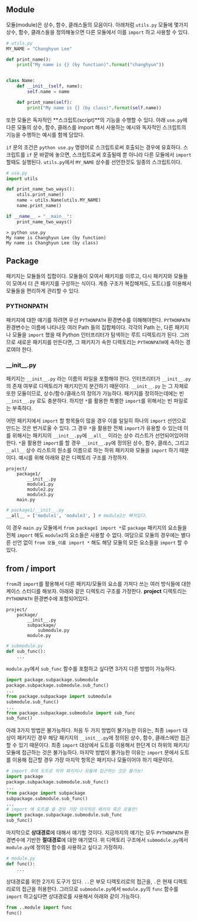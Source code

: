 ## Module
모듈(module)은 상수, 함수, 클래스들의 모음이다. 아래처럼 `utils.py` 모듈에 몇가지 상수, 함수, 클래스들을 정의해놓으면 다른 모듈에서 이를 `import` 하고 사용할 수 있다.
```python
# utils.py
MY_NAME = "Changhyun Lee"

def print_name():
	print("My name is {} (by function)".format("changhyun"))


class Name:
	def __init__(self, name):
		self.name = name

	def print_name(self):
		print("My name is {} (by class)".format(self.name))
```
또한 모듈은 독자적인 **스크립트(script)**의 기능을 수행할 수 있다. 아래 `use.py`에 다른 모듈의 상수, 함수, 클래스를 import 해서 사용하는 예시와 독자적인 스크립트의 기능을 수행하는 예시를 함께 담았다. 

`if` 문의 조건은 `python use.py` 명령어로 스크립트로써 호출되는 경우에 유효하다. 스크립트를 `if` 문 바깥에 놓으면, 스크립트로써 호출될때 뿐 아니라 다른 모듈에서 `import` 할때도 실행된다. `utils.py`에서 `MY_NAME` 상수를 선언한것도 일종의 스크립트이다.
```python
# use.py
import utils

def print_name_two_ways():
	utils.print_name()
	name = utils.Name(utils.MY_NAME)
	name.print_name()

if __name__ = "__main__":
	print_name_two_ways()
```
```
> python use.py
My name is Changhyun Lee (by function)
My name is Changhyun Lee (by class)
```
## Package
패키지는 모듈들의 집합이다. 모듈들이 모여서 패키지를 이루고, 다시 패키지와 모듈들이 모여서 더 큰 패키지를 구성하는 식이다. 계층 구조가 복잡해져도, 도트(.)를 이용해서 모듈들을 편리하게 관리할 수 있다. 
### PYTHONPATH
패키지에 대한 얘기를 하려면 우선 `PYTHONPATH` 환경변수를 이해해야한다. `PYTHONPATH` 환경변수는 이름에 나타나듯 여러 Path 들의 집합체이다. 각각의 Path 는, 다른 패키지나 모듈을 `import` 했을 때 Python 인터프리터가 탐색하는 루트 디렉토리가 된다. 그러므로 새로운 패키지를 만든다면, 그 패키지가 속한 디렉토리는 `PYTHONPATH`에 속하는 경로여야 한다.
### \_\_init\_\_.py
패키지는 `__init__.py` 라는 이름의 파일을 포함해야 한다. 인터프리터가 `__init__.py` 의 존재 여부로 디렉토리가 패키지인지 분간하기 때문이다. `__init__.py` 는 그 자체로 또한 모듈이므로, 상수/함수/클래스의 정의가 가능하다. 패키지를 정의하는데에는 빈 `__init__.py` 로도 충분하다. 하지만 `*`를 활용한 특별한 `import`를 위해서는 빈 파일로는 부족하다.

어떤 패키지에서 `import` 할 항목들이 많을 경우 이를 일일히 하나의 `import` 선언으로 만드는 것은 번거로울 수 있다. 그 경우 `*`을 활용한 전체 `import`가 유용할 수 있는데 이를 위해서는 패키지의 `__init__.py`에 `__all__` 이라는 상수 리스트가 선언되어있어야 한다. `*`을 활용한 `import`를 할 경우 `__init__.py`에 정의된 상수, 함수, 클래스, 그리고 `__all__` 상수 리스트의 원소를 이름으로 하는 하위 패키지와 모듈을 `import` 하기 때문이다. 예시를 위해 아래와 같은 디렉토리 구조를 가정하자.

```
project/
	package1/
		__init__.py
		module1.py
		module2.py
		module3.py
	main.py
```
```python
# package1/__init__.py
__all__ = ['module1', 'module3', ] # module2는 빠져있다.
```
이 경우 `main.py` 모듈에서 `from package1 import *`로 `package` 패키지의 요소들을 전체 `import` 해도 `module2`의 요소들은 사용할 수 없다. 여담으로 모듈의 경우에는 별다른 선언 없이 `from 모듈_이름 import *` 해도 해당 모듈의 모든 요소들을 `import` 할 수 있다.
## from / import
`from`과 `import`를 활용해서 다른 패키지/모듈의 요소를 가져다 쓰는 여러 방식들에 대한 케이스 스터디를 해보자. 아래와 같은 디렉토리 구조를 가정한다. **project** 디렉토리는 `PYTHONPATH` 환경변수에 포함되어있다.
```
project/
	package/
		__init__.py
		subpackage/
			submodule.py
		module.py
```
```python
# submodule.py
def sub_func():
	...
```
`module.py`에서 `sub_func` 함수를 포함하고 싶다면 3가지 다른 방법이 가능하다.
```python
import package.subpackage.submodule
package.subpackage.submodule.sub_func()
...
from package.subpackage import submodule
submodule.sub_func()
...
from package.subpackage.submodule import sub_func
sub_func()
```
아래 3가지 방법은 불가능하다. 처음 두 가지 방법이 불가능한 이유는, 최종 `import` 대상이 패키지인 경우 해당 패키지의 `__init__.py`에 정의된 상수, 함수, 클래스에만 접근할 수 있기 때문이다. 최종 `import` 대상에서 도트를 이용해서 한단계 더 하위의 패키지/모듈에 접근하는 것은 불가능하다. 마지막 방법이 불가능한 이유는 `import` 문에서 도트를 이용해 접근할 경우 가장 마지막 항목은 패키지나 모듈이어야 하기 때문이다.
```python
# import 후에 도트로 하위 패키지나 모듈에 접근하는 것은 불가능!
import package
package.subpackage.submodule.sub_func()
...
from package import subpackage
subpackage.submodule.sub_func()
...
# import 에 도트를 쓸 경우 가장 마지막은 패키지 혹은 모듈만!
import package.subpackage.submodule.sub_func
sub_func()
```
마지막으로 **상대경로**에 대해서 얘기할 것이다. 지금까지의 얘기는 모두 `PYTHONPATH` 환경변수에 기반한 **절대경로**에 대한 얘기였다. 위 디렉토리 구조에서 `submodule.py`에서 `module.py`에 정의된 함수를 사용하고 싶다고 가정하자.
```python
# module.py
def func():
	...
```
상대경로를 위한 2가지 도구가 있다. `..`은 부모 디렉토리로의 접근을, `.`은 현재 디렉토리로의 접근을 허용한다. 그러므로 `submodule.py`에서 `module.py`의 `func` 함수를 `import` 하고싶다면 상대경로를 사용해서 아래와 같이 가능하다.
```python
from ..module import func
func()
```